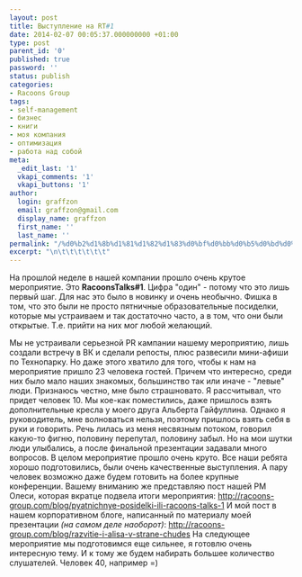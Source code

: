 ```yaml
---
layout: post
title: Выступление на RT#1
date: 2014-02-07 00:05:37.000000000 +01:00
type: post
parent_id: '0'
published: true
password: ''
status: publish
categories:
- Racoons Group
tags:
- self-management
- бизнес
- книги
- моя компания
- оптимизация
- работа над собой
meta:
  _edit_last: '1'
  vkapi_comments: '1'
  vkapi_buttons: '1'
author:
  login: graffzon
  email: graffzon@gmail.com
  display_name: graffzon
  first_name: ''
  last_name: ''
permalink: "/%d0%b2%d1%8b%d1%81%d1%82%d1%83%d0%bf%d0%bb%d0%b5%d0%bd%d0%b8%d0%b5-%d0%bd%d0%b0-rt1/"
excerpt: "\n\t\t\t\t\t\t"
---
```


На прошлой неделе в нашей компании прошло очень крутое мероприятие. Это <strong>RacoonsTalks#1</strong>. Цифра "один" - потому что это лишь первый шаг. Для нас это было в новинку и очень необычно. Фишка в том, что это были не просто пятничные образовательные посиделки, которые мы устраиваем и так достаточно часто, а в том, что они были открытые. Т.е. прийти на них мог любой желающий.
<!--more-->
Мы не устраивали серьезной PR кампании нашему мероприятию, лишь создали встречу в ВК и сделали репосты, плюс развесили мини-афиши по Технопарку. Но даже этого хватило для того, чтобы к нам на мероприятие пришло 23 человека гостей. Причем что интересно, среди них было мало наших знакомых, большинство так или иначе - "левые" люди.
Признаюсь честно, мне было страшновато. Я рассчитывал, что придет человек 10. Мы кое-как поместились, даже пришлось взять дополнительные кресла у моего друга Альберта Гайфуллина. Однако я руководитель, мне волноваться нельзя, поэтому пришлось взять себя в руки и говорить. Речь лилась из меня несвязным потоком, говорил какую-то фигню, половину перепутал, половину забыл. Но на мои шутки люди улыбались, а после финальной презентации задавали много вопросов. В целом мероприятие прошло очень круто. Все наши ребята хорошо подготовились, были очень качественные выступления. А пару человек возможно даже будем готовить на более крупные конференции.
Вашему вниманию же представляю пост нашей PM Олеси, которая вкратце подвела итоги мероприятия: <a href="http://racoons-group.com/blog/pyatnichnye-posidelki-ili-racoons-talks-1" target="_blank">http://racoons-group.com/blog/pyatnichnye-posidelki-ili-racoons-talks-1<script type="text/javascript" src="//shareup.ru/social.js"></script></a>
И мой пост в нашем корпоративном блоге, написанный по материалу моей презентации <em>(на самом деле наоборот)</em>: <a href="http://racoons-group.com/blog/razvitie-i-alisa-v-strane-chudes" target="_blank">http://racoons-group.com/blog/razvitie-i-alisa-v-strane-chudes</a>
На следующее мероприятие мы подготовимся еще сильнее, я готовлю очень интересную тему. И к тому же будем набирать большее количество слушателей. Человек 40, например =)		
